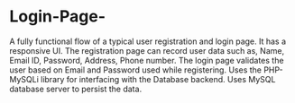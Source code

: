 # Login-Page-
A fully functional flow of a typical user registration and login page.
It has a responsive UI.
The registration page can record user data such as, Name, Email ID, Password, Address, Phone number.
The login page validates the user based on Email and Password used while registering.
Uses the PHP-MySQLi library for interfacing with the Database backend.
Uses MySQL database server to persist the data.
